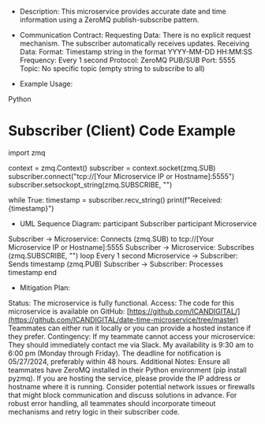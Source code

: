 * Description:
This microservice provides accurate date and time information using a ZeroMQ publish-subscribe pattern.

* Communication Contract:
Requesting Data:
There is no explicit request mechanism. The subscriber automatically receives updates.
Receiving Data:
Format: Timestamp string in the format YYYY-MM-DD HH:MM:SS
Frequency: Every 1 second
Protocol: ZeroMQ PUB/SUB
Port: 5555
Topic: No specific topic (empty string to subscribe to all)

* Example Usage:

Python
# Subscriber (Client) Code Example

import zmq

context = zmq.Context()
subscriber = context.socket(zmq.SUB)
subscriber.connect("tcp://[Your Microservice IP or Hostname]:5555")
subscriber.setsockopt_string(zmq.SUBSCRIBE, "") 

while True:
    timestamp = subscriber.recv_string()
    print(f"Received: {timestamp}")
    
* UML Sequence Diagram:
participant Subscriber
participant Microservice

Subscriber -> Microservice: Connects (zmq.SUB) to tcp://[Your Microservice IP or Hostname]:5555
Subscriber -> Microservice: Subscribes (zmq.SUBSCRIBE, "")
loop Every 1 second
    Microservice -> Subscriber: Sends timestamp (zmq.PUB)
    Subscriber -> Subscriber: Processes timestamp
  end
  
* Mitigation Plan:
  
Status: The microservice is fully functional.
Access:
The code for this microservice is available on GitHub: [https://github.com/ICANDIGITAL/](https://github.com/ICANDIGITAL/date-time-microservice/tree/master)
Teammates can either run it locally or you can provide a hosted instance if they prefer.
Contingency:
If my teammate cannot access your microservice:
They should immediately contact me via Slack.
My availability is 9:30 am to 6:00 pm (Monday through Friday).
The deadline for notification is 05/27/2024, preferably within 48 hours.
Additional Notes:
Ensure all teammates have ZeroMQ installed in their Python environment (pip install pyzmq).
If you are hosting the service, please provide the IP address or hostname where it is running.
Consider potential network issues or firewalls that might block communication and discuss solutions in advance.
For robust error handling, all teammates should incorporate timeout mechanisms and retry logic in their subscriber code.
